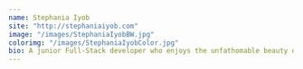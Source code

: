 ```yaml
---
name: Stephania Iyob
site: "http://stephaniaiyob.com"
image: "/images/StephaniaIyobBW.jpg"
colorimg: "/images/StephaniaIyobColor.jpg"
bio: A junior Full-Stack developer who enjoys the unfathomable beauty of nature.
---
```

